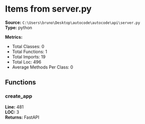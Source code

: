 # Items from server.py

**Source:** `C:\Users\bruno\Desktop\autocode\autocode\api\server.py`  
**Type:** python

**Metrics:**
- Total Classes: 0
- Total Functions: 1
- Total Imports: 19
- Total Loc: 496
- Average Methods Per Class: 0

## Functions

### create_app

**Line:** 481  
**LOC:** 3  
**Returns:** FastAPI  

